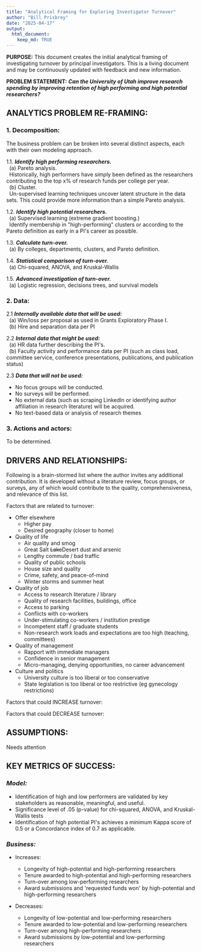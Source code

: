 ```yaml
---
title: "Analytical Framing for Exploring Investigator Turnover"
author: "Bill Prisbrey"
date: "2025-04-17"
output: 
  html_document:
    keep_md: TRUE
---
```


**PURPOSE:**  This document creates the initial analytical framing of investigating turnover by principal investigators.  This is a living document and may be continuously updated with feedback and new information.   

**PROBLEM STATEMENT:** ***Can the University of Utah improve research spending by improving retention of high performing and high potential researchers?***

## **ANALYTICS PROBLEM RE-FRAMING:**

### **1. Decomposition:**   

  The business problem can be broken into several distinct aspects, each with their own modeling approach.   
  
  1.1.  ***Identify high performing researchers.***    
  &nbsp;&nbsp;(a) Pareto analysis.    
  &nbsp;&nbsp;Historically, high performers have simply been defined as the researchers contributing to the top x% of research funds per college per year.    
  &nbsp;&nbsp;(b) Cluster.    
  &nbsp;&nbsp;Un-supervised learning techniques uncover latent structure in the data sets.  This could provide more information than  a simple Pareto analysis.   
        
  1.2.  ***Identify high potential researchers.***    
  &nbsp;&nbsp;(a) Supervised learning (extreme gradient boosting.)    
  &nbsp;&nbsp;Identify membership in "high-performing" clusters or according to the Pareto definition as early in a PI's career as possible.     
        
  1.3.  ***Calculate turn-over.***    
  &nbsp;&nbsp;(a)  By colleges, departments, clusters, and Pareto definition.    
      
  1.4.  ***Statistical comparison of turn-over.***    
  &nbsp;&nbsp;(a)  Chi-squared, ANOVA, and Kruskal-Wallis      
  
  1.5.  ***Advanced investigation of turn-over.***    
  &nbsp;&nbsp;(a)  Logistic regression, decisions trees, and survival models

### **2. Data:**

  2.1 ***Internally available data that will be used:***    
  &nbsp;&nbsp;(a) Win/loss per proposal as used in Grants Exploratory Phase I.    
  &nbsp;&nbsp;(b) Hire and separation data per PI
  
  2.2 ***Internal data that might be used:***   
  &nbsp;&nbsp;(a) HR data further describing the PI's.    
  &nbsp;&nbsp;(b) Faculty activity and performance data per PI (such as class load, committee service, conference presentations, publications, and publication status)
  
  2.3 ***Data that will not be used:***   
  
  - No focus groups will be conducted.    
  - No surveys will be performed.
  - No external data (such as scraping LinkedIn or identifying author affiliation in research literature) will be acquired.   
  - No text-based data or analysis of research themes   

### **3. Actions and actors:**

To be determined.


## **DRIVERS AND RELATIONSHIPS:**    

Following is a brain-stormed list where the author invites any additional contribution.  It is developed without a literature review, focus groups, or surveys, any of which would contribute to the quality, comprehensiveness, and relevance of this list.   

Factors that are related to turnover:   

- Offer elsewhere
  - Higher pay
  - Desired geography (closer to home)    
- Quality of life   
  - Air quality and smog    
  - Great Salt ~~Lake~~Desert dust and arsenic    
  - Lengthy commute / bad traffic         
  - Quality of public schools 
  - House size and quality    
  - Crime, safety, and peace-of-mind 
  - Winter storms and summer heat     
- Quality of job    
  - Access to research literature / library
  - Quality of research facilities, buildings, office
  - Access to parking   
  - Conflicts with co-workers   
  - Under-stimulating co-workers / institution prestige        
  - Incompetent staff / graduate students   
  - Non-research work loads and expectations are too high (teaching, committees)
- Quality of management   
  - Rapport with immediate managers   
  - Confidence in senior management 
  - Micro-managing, denying opportunities, no career advancement    
- Culture and politics    
  - University culture is too liberal or too conservative    
  - State legislation is too liberal or too restrictive (eg gynecology restrictions)   
  

Factors that could INCREASE turnover:   


Factors that could DECREASE turnover: 

## **ASSUMPTIONS:**    

Needs attention

## **KEY METRICS OF SUCCESS:**   

### *Model:*    

- Identification of high and low performers are validated by key stakeholders as reasonable, meaningful, and useful.
- Significance level of .05 (p-value) for chi-squared, ANOVA, and Kruskal-Wallis tests
- Identification of high potential PI's achieves a minimum Kappa score of 0.5 or a Concordance index of 0.7 as applicable.


### *Business:*   

- Increases:   

  - Longevity of high-potential and high-performing researchers   
  - Tenure awarded to high-potential and high-performing researchers 
  - Turn-over among low-performing researchers
  - Award submissions and 'requested funds won' by high-potential and high-performing researchers    

- Decreases: 

  - Longevity of low-potential and low-performing researchers   
  - Tenure awarded to low-potential and low-performing researchers
  - Turn-over among high-performing researchers
  - Award submissions by low-potential and low-performing researchers   

